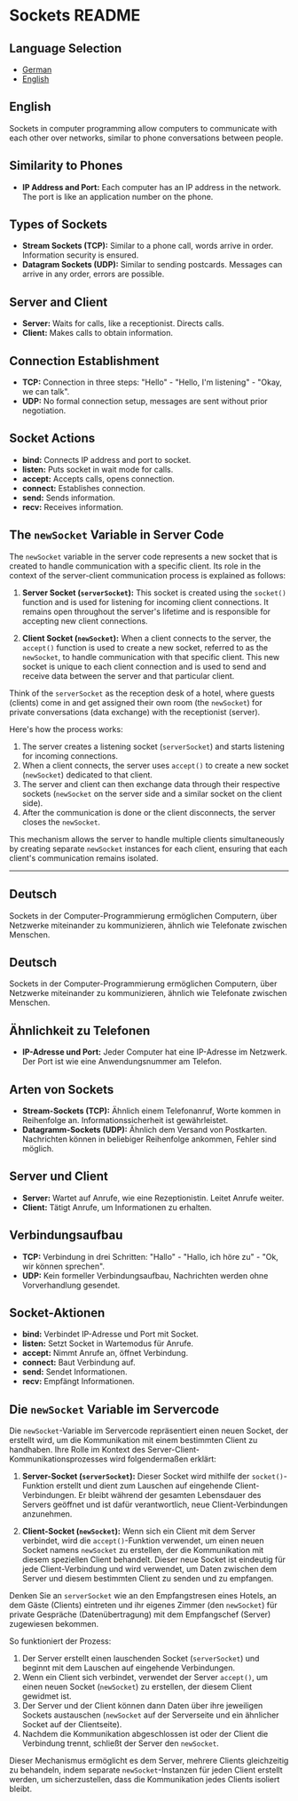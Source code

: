 # Sockets README

## Language Selection

- [German](#deutsch)
- [English](#english)

## English

Sockets in computer programming allow computers to communicate with each other over networks, similar to phone conversations between people.

## Similarity to Phones

- **IP Address and Port:** Each computer has an IP address in the network. The port is like an application number on the phone.

## Types of Sockets

- **Stream Sockets (TCP):** Similar to a phone call, words arrive in order. Information security is ensured.
- **Datagram Sockets (UDP):** Similar to sending postcards. Messages can arrive in any order, errors are possible.

## Server and Client

- **Server:** Waits for calls, like a receptionist. Directs calls.
- **Client:** Makes calls to obtain information.

## Connection Establishment

- **TCP:** Connection in three steps: "Hello" - "Hello, I'm listening" - "Okay, we can talk".
- **UDP:** No formal connection setup, messages are sent without prior negotiation.

## Socket Actions

- **bind:** Connects IP address and port to socket.
- **listen:** Puts socket in wait mode for calls.
- **accept:** Accepts calls, opens connection.
- **connect:** Establishes connection.
- **send:** Sends information.
- **recv:** Receives information.

## The `newSocket` Variable in Server Code

The `newSocket` variable in the server code represents a new socket that is created to handle communication with a specific client. Its role in the context of the server-client communication process is explained as follows:

1. **Server Socket (`serverSocket`):** This socket is created using the `socket()` function and is used for listening for incoming client connections. It remains open throughout the server's lifetime and is responsible for accepting new client connections.

2. **Client Socket (`newSocket`):** When a client connects to the server, the `accept()` function is used to create a new socket, referred to as the `newSocket`, to handle communication with that specific client. This new socket is unique to each client connection and is used to send and receive data between the server and that particular client.

Think of the `serverSocket` as the reception desk of a hotel, where guests (clients) come in and get assigned their own room (the `newSocket`) for private conversations (data exchange) with the receptionist (server).

Here's how the process works:

1. The server creates a listening socket (`serverSocket`) and starts listening for incoming connections.
2. When a client connects, the server uses `accept()` to create a new socket (`newSocket`) dedicated to that client.
3. The server and client can then exchange data through their respective sockets (`newSocket` on the server side and a similar socket on the client side).
4. After the communication is done or the client disconnects, the server closes the `newSocket`.

This mechanism allows the server to handle multiple clients simultaneously by creating separate `newSocket` instances for each client, ensuring that each client's communication remains isolated.

---



## Deutsch

Sockets in der Computer-Programmierung ermöglichen Computern, über Netzwerke miteinander zu kommunizieren, ähnlich wie Telefonate zwischen Menschen.


## Deutsch

Sockets in der Computer-Programmierung ermöglichen Computern, über Netzwerke miteinander zu kommunizieren, ähnlich wie Telefonate zwischen Menschen.

## Ähnlichkeit zu Telefonen

- **IP-Adresse und Port:** Jeder Computer hat eine IP-Adresse im Netzwerk. Der Port ist wie eine Anwendungsnummer am Telefon.

## Arten von Sockets

- **Stream-Sockets (TCP):** Ähnlich einem Telefonanruf, Worte kommen in Reihenfolge an. Informationssicherheit ist gewährleistet.
- **Datagramm-Sockets (UDP):** Ähnlich dem Versand von Postkarten. Nachrichten können in beliebiger Reihenfolge ankommen, Fehler sind möglich.

## Server und Client

- **Server:** Wartet auf Anrufe, wie eine Rezeptionistin. Leitet Anrufe weiter.
- **Client:** Tätigt Anrufe, um Informationen zu erhalten.

## Verbindungsaufbau

- **TCP:** Verbindung in drei Schritten: "Hallo" - "Hallo, ich höre zu" - "Ok, wir können sprechen".
- **UDP:** Kein formeller Verbindungsaufbau, Nachrichten werden ohne Vorverhandlung gesendet.

## Socket-Aktionen

- **bind:** Verbindet IP-Adresse und Port mit Socket.
- **listen:** Setzt Socket in Wartemodus für Anrufe.
- **accept:** Nimmt Anrufe an, öffnet Verbindung.
- **connect:** Baut Verbindung auf.
- **send:** Sendet Informationen.
- **recv:** Empfängt Informationen.

## Die `newSocket` Variable im Servercode

Die `newSocket`-Variable im Servercode repräsentiert einen neuen Socket, der erstellt wird, um die Kommunikation mit einem bestimmten Client zu handhaben. Ihre Rolle im Kontext des Server-Client-Kommunikationsprozesses wird folgendermaßen erklärt:

1. **Server-Socket (`serverSocket`):** Dieser Socket wird mithilfe der `socket()`-Funktion erstellt und dient zum Lauschen auf eingehende Client-Verbindungen. Er bleibt während der gesamten Lebensdauer des Servers geöffnet und ist dafür verantwortlich, neue Client-Verbindungen anzunehmen.

2. **Client-Socket (`newSocket`):** Wenn sich ein Client mit dem Server verbindet, wird die `accept()`-Funktion verwendet, um einen neuen Socket namens `newSocket` zu erstellen, der die Kommunikation mit diesem speziellen Client behandelt. Dieser neue Socket ist eindeutig für jede Client-Verbindung und wird verwendet, um Daten zwischen dem Server und diesem bestimmten Client zu senden und zu empfangen.

Denken Sie an `serverSocket` wie an den Empfangstresen eines Hotels, an dem Gäste (Clients) eintreten und ihr eigenes Zimmer (den `newSocket`) für private Gespräche (Datenübertragung) mit dem Empfangschef (Server) zugewiesen bekommen.

So funktioniert der Prozess:

1. Der Server erstellt einen lauschenden Socket (`serverSocket`) und beginnt mit dem Lauschen auf eingehende Verbindungen.
2. Wenn ein Client sich verbindet, verwendet der Server `accept()`, um einen neuen Socket (`newSocket`) zu erstellen, der diesem Client gewidmet ist.
3. Der Server und der Client können dann Daten über ihre jeweiligen Sockets austauschen (`newSocket` auf der Serverseite und ein ähnlicher Socket auf der Clientseite).
4. Nachdem die Kommunikation abgeschlossen ist oder der Client die Verbindung trennt, schließt der Server den `newSocket`.

Dieser Mechanismus ermöglicht es dem Server, mehrere Clients gleichzeitig zu behandeln, indem separate `newSocket`-Instanzen für jeden Client erstellt werden, um sicherzustellen, dass die Kommunikation jedes Clients isoliert bleibt.
